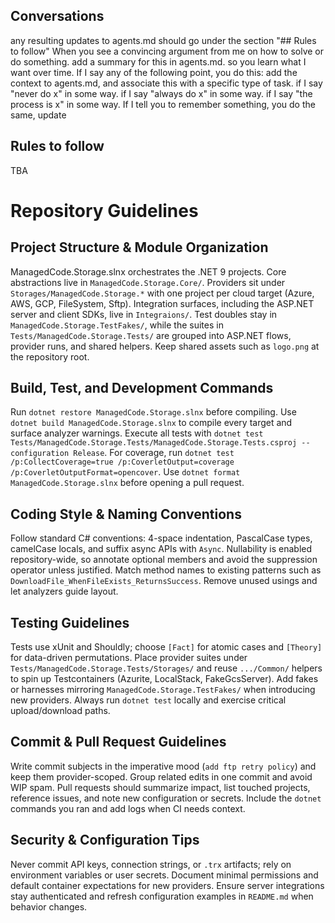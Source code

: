 ## Conversations
any resulting updates to agents.md should go under the section "## Rules to follow"
When you see a convincing argument from me on how to solve or do something. add a summary for this in agents.md. so you learn what I want over time.
If I say any of the following point, you do this: add the context to agents.md, and associate this with a specific type of task.
if I say "never do x" in some way.
if I say "always do x" in some way.
if I say "the process is x" in some way.
If I tell you to remember something, you do the same, update


## Rules to follow
TBA

# Repository Guidelines

## Project Structure & Module Organization
ManagedCode.Storage.slnx orchestrates the .NET 9 projects. Core abstractions live in `ManagedCode.Storage.Core/`. Providers sit under `Storages/ManagedCode.Storage.*` with one project per cloud target (Azure, AWS, GCP, FileSystem, Sftp). Integration surfaces, including the ASP.NET server and client SDKs, live in `Integraions/`. Test doubles stay in `ManagedCode.Storage.TestFakes/`, while the suites in `Tests/ManagedCode.Storage.Tests/` are grouped into ASP.NET flows, provider runs, and shared helpers. Keep shared assets such as `logo.png` at the repository root.

## Build, Test, and Development Commands
Run `dotnet restore ManagedCode.Storage.slnx` before compiling. Use `dotnet build ManagedCode.Storage.slnx` to compile every target and surface analyzer warnings. Execute all tests with `dotnet test Tests/ManagedCode.Storage.Tests/ManagedCode.Storage.Tests.csproj --configuration Release`. For coverage, run `dotnet test /p:CollectCoverage=true /p:CoverletOutput=coverage /p:CoverletOutputFormat=opencover`. Use `dotnet format ManagedCode.Storage.slnx` before opening a pull request.

## Coding Style & Naming Conventions
Follow standard C# conventions: 4-space indentation, PascalCase types, camelCase locals, and suffix async APIs with `Async`. Nullability is enabled repository-wide, so annotate optional members and avoid the suppression operator unless justified. Match method names to existing patterns such as `DownloadFile_WhenFileExists_ReturnsSuccess`. Remove unused usings and let analyzers guide layout.

## Testing Guidelines
Tests use xUnit and Shouldly; choose `[Fact]` for atomic cases and `[Theory]` for data-driven permutations. Place provider suites under `Tests/ManagedCode.Storage.Tests/Storages/` and reuse `.../Common/` helpers to spin up Testcontainers (Azurite, LocalStack, FakeGcsServer). Add fakes or harnesses mirroring `ManagedCode.Storage.TestFakes/` when introducing new providers. Always run `dotnet test` locally and exercise critical upload/download paths.

## Commit & Pull Request Guidelines
Write commit subjects in the imperative mood (`add ftp retry policy`) and keep them provider-scoped. Group related edits in one commit and avoid WIP spam. Pull requests should summarize impact, list touched projects, reference issues, and note new configuration or secrets. Include the `dotnet` commands you ran and add logs when CI needs context.

## Security & Configuration Tips
Never commit API keys, connection strings, or `.trx` artifacts; rely on environment variables or user secrets. Document minimal permissions and default container expectations for new providers. Ensure server integrations stay authenticated and refresh configuration examples in `README.md` when behavior changes.
